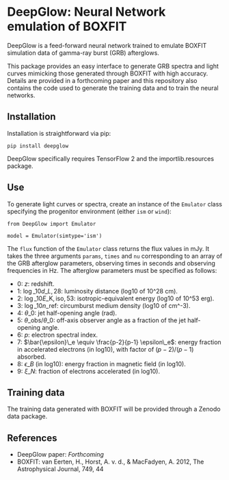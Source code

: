 # DeepGlow: Neural Network emulation of BOXFIT

DeepGlow is a feed-forward neural network trained to emulate BOXFIT simulation data of gamma-ray burst (GRB) afterglows.

This package provides an easy interface to generate GRB spectra and light curves mimicking those generated through BOXFIT with high accuracy. Details are provided in a forthcoming paper and this repository also contains the code used to generate the training data and to train the neural networks.

## Installation

Installation is straightforward via pip:

`pip install deepglow`

DeepGlow specifically requires TensorFlow 2 and the importlib.resources package.

## Use

To generate light curves or spectra, create an instance of the `Emulator` class specifying the progenitor environment (either `ism` or `wind`):

```
from DeepGlow import Emulator

model = Emulator(simtype='ism')
```

The `flux` function of the `Emulator` class returns the flux values in mJy. It takes the three arguments `params`, `times` and `nu` corresponding to an array of the GRB afterglow parameters, observing times in seconds and observing frequencies in Hz. The afterglow parameters must be specified as follows:

- 0: $z$: redshift.
- 1: $\log\_{10} d\_{L,28}$: luminosity distance (log10 of 10^28 cm).
- 2: $\log\_{10} E\_\mathrm{K,iso,53}$: isotropic-equivalent energy (log10 of 10^53 erg). 
- 3: $\log\_{10} n\_\mathrm{ref}$: circumburst medium density (log10 of cm^-3).
- 4: $\theta\_0$: jet half-opening angle (rad).
- 5: $\theta\_\mathrm{obs} / \theta\_0$: off-axis observer angle as a fraction of the jet half-opening angle.
- 6: $p$: electron spectral index.
- 7: $\bar{\epsilon}\_e \equiv \frac{p-2}{p-1} \epsilon\_e$: energy fraction in accelerated electrons (in log10), with factor of $(p - 2) / (p - 1)$ absorbed.
- 8: $\epsilon\_B$ (in log10): energy fraction in magnetic field (in log10).
- 9: $\xi\_N$: fraction of electrons accelerated (in log10).

## Training data

The training data generated with BOXFIT will be provided through a Zenodo data package.

## References

- DeepGlow paper: _Forthcoming_ 
- BOXFIT: van Eerten, H., Horst, A. v. d., & MacFadyen, A. 2012, The Astrophysical Journal, 749, 44

 
